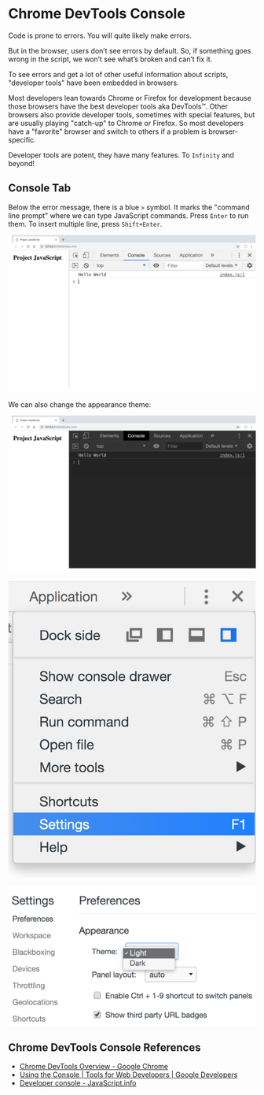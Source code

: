 # Chrome DevTools Console

Code is prone to errors. You will quite likely make errors.

But in the browser, users don’t see errors by default. So, if something goes wrong in the script, we won’t see what’s broken and can’t fix it.

To see errors and get a lot of other useful information about scripts, "developer tools" have been embedded in browsers.

Most developers lean towards Chrome or Firefox for development because those browsers have the best developer tools aka DevTools™. Other browsers also provide developer tools, sometimes with special features, but are usually playing "catch-up" to Chrome or Firefox. So most developers have a "favorite" browser and switch to others if a problem is browser-specific.

Developer tools are potent, they have many features. To `Infinity` and beyond!

## Console Tab

Below the error message, there is a blue `>` symbol. It marks the "command line prompt" where we can type JavaScript commands. Press `Enter` to run them. To insert multiple line, press `Shift+Enter`.

![](images/chrome-devtools-console-tab.png)

We can also change the appearance theme:

![](images/chrome-devtools-console-dark.png)

![](images/chrome-devtools-console-settings.png)

![](images/chrome-devtools-console-settings-preferences.png)

## Chrome DevTools Console References

- [Chrome DevTools Overview - Google Chrome](https://developer.chrome.com/devtools)
- [Using the Console | Tools for Web Developers | Google Developers](https://developers.google.com/web/tools/chrome-devtools/console)
- [Developer console - JavaScript.info](http://javascript.info/devtools)
